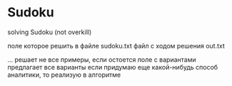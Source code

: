 # Sudoku
solving Sudoku (not overkill)

поле которое решить в файле sudoku.txt
файл с ходом решения out.txt

... решает не все примеры, если остоется поле с вариантами предлагает все варианты
если придумаю еще какой-нибудь способ аналитики, то реализую в алгоритме
